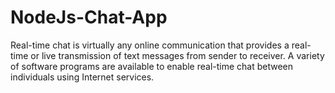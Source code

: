 # NodeJs-Chat-App
Real-time chat is virtually any online communication that provides a real-time or live transmission of text messages from sender to receiver. A variety of software programs are available to enable real-time chat between individuals using Internet services.
